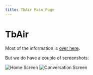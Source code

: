 ```yaml
---
title: TbAir Main Page
---
```


TbAir
=====

Most of the information is [over here](
https://wiki.mozilla.org/Thunderbird/Netbooks/Designs/Add-ons/Thunderbird_Air).

But we do have a couple of screenshots:

![Home Screen](http://bwinton.github.com/TbAir/images/Home.png)
![Conversation
Screen](http://bwinton.github.com/TbAir/images/Conversation.png)
